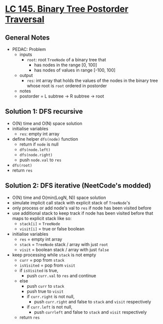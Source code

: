 # [LC 145. Binary Tree Postorder Traversal](https://leetcode.com/problems/binary-tree-postorder-traversal/)

## General Notes

- PEDAC: Problem
  - inputs
    - `root`: root `TreeNode` of a binary tree that
      - has nodes in the range \[0, 100]
      - has nodes of values in range \[-100, 100]
  - output
    - `res`: int array that holds the values of the nodes in the binary tree whose root is `root` ordered in postorder
  - notes
  - postorder = L subtree -> R subtree -> root

## Solution 1: DFS recursive

- O(N) time and O(N) space solution
- initialise variables
  - `res`: empty int array
- define helper `dfs(node)` function
  - return if `node` is null
  - `dfs(node.left)`
  - `dfs(node.right)`
  - push `node.val` to `res`
- `dfs(root)`
- return `res`

## Solution 2: DFS iterative (NeetCode's modded)

- O(N) time and O(min(LogN, N)) space solution
- simulate implicit call stack with explicit stack of `TreeNode`'s
- only process or add node's val to `res` if node has been visited before
- use additional stack to keep track if node has been visited before that maps to explicit stack like so:
  - `stack[i]` = `TreeNode`
  - `visit[i]` = true or false boolean
- initialise variables
  - `res` = empty int array
  - `stack` = `TreeNode` stack / array with just `root`
  - `visit` = boolean stack / array with just `false`
- keep processing while `stack` is not empty
  - `curr` = pop from `stack`
  - `isVisited` = pop from `visit`
  - if `isVisited` is true,
    - push `curr.val` to `res` and continue
  - else
    - push `curr` to `stack`
    - push true to `visit`
    - if `curr.right` is not null,
      - push `curr.right` and false to `stack` and `visit` respectively
    - if `curr.left` is not null,
      - push `currleft` and false to `stack` and `visit` respectively
  - return `res`
